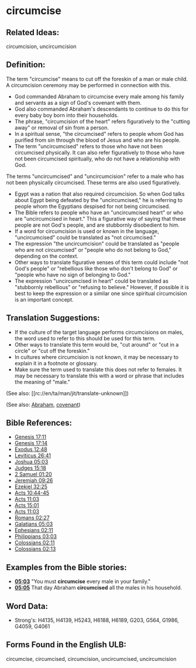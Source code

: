 # circumcise

## Related Ideas:

circumcision, uncircumcision

## Definition:

The term "circumcise" means to cut off the foreskin of a man or male child. A circumcision ceremony may be performed in connection with this.

* God commanded Abraham to circumcise every male among his family and servants as a sign of God's covenant with them.
* God also commanded Abraham's descendants to continue to do this for every baby boy born into their households.
* The phrase, "circumcision of the heart" refers figuratively to the "cutting away" or removal of sin from a person.
* In a spiritual sense, "the circumcised" refers to people whom God has purified from sin through the blood of Jesus and who are his people.
* The term "uncircumcised" refers to those who have not been circumcised physically. It can also refer figuratively to those who have not been circumcised spiritually, who do not have a relationship with God.

The terms "uncircumcised" and "uncircumcision" refer to a male who has not been physically circumcised. These terms are also used figuratively.

* Egypt was a nation that also required circumcision. So when God talks about Egypt being defeated by the "uncircumcised," he is referring to people whom the Egyptians despised for not being circumcised.
* The Bible refers to people who have an "uncircumcised heart" or who are "uncircumcised in heart." This a figurative way of saying that these people are not God's people, and are stubbornly disobedient to him.
* If a word for circumcision is used or known in the language, "uncircumcised" could be translated as "not circumcised."
* The expression "the uncircumcision" could be translated as "people who are not circumcised" or "people who do not belong to God," depending on the context.
* Other ways to translate figurative senses of this term could include "not God's people" or "rebellious like those who don't belong to God" or "people who have no sign of belonging to God."
* The expression "uncircumcised in heart" could be translated as "stubbornly rebellious" or "refusing to believe." However, if possible it is best to keep the expression or a similar one since spiritual circumcision is an important concept.

## Translation Suggestions:

* If the culture of the target language performs circumcisions on males, the word used to refer to this should be used for this term.
* Other ways to translate this term would be, "cut around" or "cut in a circle" or "cut off the foreskin."
* In cultures where circumcision is not known, it may be necessary to explain it in a footnote or glossary.
* Make sure the term used to translate this does not refer to females. It may be necessary to translate this with a word or phrase that includes the meaning of "male."

(See also: [[rc://en/ta/man/jit/translate-unknown]])

(See also: [Abraham](../names/abraham.md), [covenant](../kt/covenant.md))

## Bible References:

* [Genesis 17:11](rc://en/tn/help/gen/17/11)
* [Genesis 17:14](rc://en/tn/help/gen/17/14)
* [Exodus 12:48](rc://en/tn/help/exo/12/48)
* [Leviticus 26:41](rc://en/tn/help/lev/26/41)
* [Joshua 05:03](rc://en/tn/help/jos/05/03)
* [Judges 15:18](rc://en/tn/help/jdg/15/18)
* [2 Samuel 01:20](rc://en/tn/help/2sa/01/20)
* [Jeremiah 09:26](rc://en/tn/help/jer/09/26)
* [Ezekiel 32:25](rc://en/tn/help/ezk/32/25)
* [Acts 10:44-45](rc://en/tn/help/act/10/44)
* [Acts 11:03](rc://en/tn/help/act/11/03)
* [Acts 15:01](rc://en/tn/help/act/15/01)
* [Acts 11:03](rc://en/tn/help/act/11/03)
* [Romans 02:27](rc://en/tn/help/rom/02/27)
* [Galatians 05:03](rc://en/tn/help/gal/05/03)
* [Ephesians 02:11](rc://en/tn/help/eph/02/11)
* [Philippians 03:03](rc://en/tn/help/php/03/03)
* [Colossians 02:11](rc://en/tn/help/col/02/11)
* [Colossians 02:13](rc://en/tn/help/col/02/13)

## Examples from the Bible stories:

* __[05:03](rc://en/tn/help/obs/05/03)__ "You must __circumcise__ every male in your family."
* __[05:05](rc://en/tn/help/obs/05/05)__ That day Abraham __circumcised__ all the males in his household.

## Word Data:

* Strong's: H4135, H4139, H5243, H6188, H6189, G203, G564, G1986, G4059, G4061

## Forms Found in the English ULB:

circumcise, circumcised, circumcision, uncircumcised, uncircumcision
